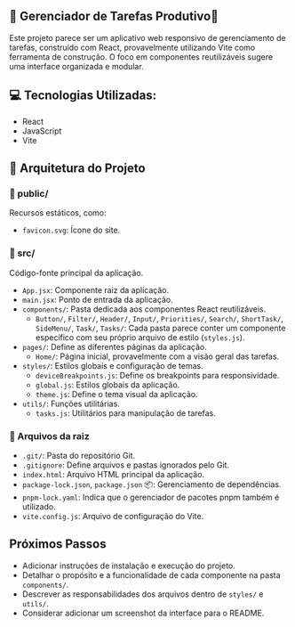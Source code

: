 ##  📝 Gerenciador de Tarefas Produtivo📝

Este projeto parece ser um aplicativo web responsivo de gerenciamento de tarefas, construído com React, provavelmente utilizando Vite como ferramenta de construção. O foco em componentes reutilizáveis sugere uma interface organizada e modular.

## 💻 Tecnologias Utilizadas:

- React
- JavaScript
- Vite

## 📂 Arquitetura do Projeto

### 📁 public/

Recursos estáticos, como:

- `favicon.svg`: Ícone do site.

### 📁 src/

Código-fonte principal da aplicação.

- `App.jsx`: Componente raiz da aplicação.
- `main.jsx`: Ponto de entrada da aplicação.
- `components/`: Pasta dedicada aos componentes React reutilizáveis.
    - `Button/`, `Filter/`, `Header/`, `Input/`, `Priorities/`, `Search/`, `ShortTask/`, `SideMenu/`, `Task/`, `Tasks/`: Cada pasta parece conter um componente específico com seu próprio arquivo de estilo (`styles.js`). 
- `pages/`: Define as diferentes páginas da aplicação.
    - `Home/`: Página inicial, provavelmente com a visão geral das tarefas.
- `styles/`: Estilos globais e configuração de temas.
    - `deviceBreakpoints.js`: Define os breakpoints para responsividade.
    - `global.js`: Estilos globais da aplicação.
    - `theme.js`: Define o tema visual da aplicação.
- `utils/`:  Funções utilitárias.
    - `tasks.js`:  Utilitários para manipulação de tarefas.

### 📄 Arquivos da raiz

- `.git/`: Pasta do repositório Git.
- `.gitignore`: Define arquivos e pastas ignorados pelo Git.
- `index.html`: Arquivo HTML principal da aplicação.
- `package-lock.json`, `package.json` 📦: Gerenciamento de dependências.
- `pnpm-lock.yaml`: Indica que o gerenciador de pacotes pnpm também é utilizado.
- `vite.config.js`: Arquivo de configuração do Vite.


## Próximos Passos

- Adicionar instruções de instalação e execução do projeto.
- Detalhar o propósito e a funcionalidade de cada componente na pasta `components/`.
- Descrever as responsabilidades dos arquivos dentro de `styles/` e `utils/`.
- Considerar adicionar um screenshot da interface para o README. 


